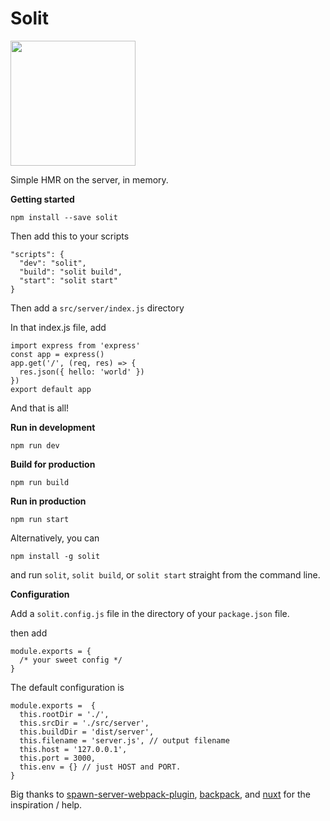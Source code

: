<h1>Solit</h1>
<img src="https://cdn.rawgit.com/rlindskog/solit/3dc22e07/solit.svg" width="200px"  />
<p>Simple HMR on the server, in memory.</p>

**Getting started**

    npm install --save solit
    
Then add this to your scripts

    "scripts": {
      "dev": "solit",
      "build": "solit build",
      "start": "solit start"
    }

Then add a `src/server/index.js` directory

In that index.js file, add

    import express from 'express'
    const app = express()
    app.get('/', (req, res) => {
      res.json({ hello: 'world' })
    })
    export default app

And that is all!

**Run in development**

    npm run dev

**Build for production**

    npm run build

**Run in production**

    npm run start


Alternatively, you can

    npm install -g solit


and run `solit`, `solit build`, or `solit start` straight from the command line.


**Configuration**

Add a `solit.config.js` file in the directory of your `package.json` file.

then add

    module.exports = {
      /* your sweet config */
    }

The default configuration is

	module.exports =  {
      this.rootDir = './',
      this.srcDir = './src/server',
      this.buildDir = 'dist/server',
      this.filename = 'server.js', // output filename
      this.host = '127.0.0.1',
      this.port = 3000,
      this.env = {} // just HOST and PORT.
    }

Big thanks to [spawn-server-webpack-plugin](https://github.com/DylanPiercey/spawn-server-webpack-plugin), [backpack](https://github.com/palmerhq/backpack), and [nuxt](https://github.com/nuxt) for the inspiration / help.

